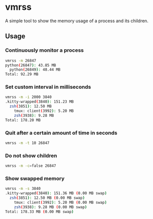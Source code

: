 # vmrss

A simple tool to show the memory usage of a process and its children.

## Usage

### Continuously monitor a process

```bash
vmrss -m 26847
python(26847): 43.85 MB
  python(26849): 48.44 MB
Total: 92.29 MB
```

### Set custom interval in milliseconds

```bash
vmrss -m -i 2000 3840
.kitty-wrapped(3840): 151.23 MB
  zsh(3851): 12.50 MB
    tmux: client(3992): 5.20 MB
    zsh(3938): 9.28 MB
Total: 178.20 MB
```

### Quit after a certain amount of time in seconds

```bash
vmrss -m -t 10 26847
```

### Do not show children

```bash
vmrss -m -c=false 26847
```

### Show swapped memory

```bash
vmrss -m -s 3840
.kitty-wrapped(3840): 151.36 MB (0.00 MB swap)
  zsh(3851): 12.50 MB (0.00 MB swap)
    tmux: client(3992): 5.20 MB (0.00 MB swap)
    zsh(3938): 9.28 MB (0.00 MB swap)
Total: 178.33 MB (0.00 MB swap)
```
